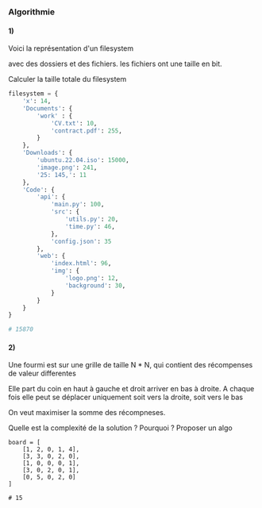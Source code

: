 ### Algorithmie

#### 1)

Voici la représentation d'un filesystem

avec des dossiers et des fichiers.
les fichiers ont une taille en bit. 

Calculer la taille totale du filesystem

``` py
filesystem = {
    'x': 14,
    'Documents': {
        'work' : {
            'CV.txt': 10,
            'contract.pdf': 255,
        }
    },
    'Downloads': {
        'ubuntu.22.04.iso': 15000,
        'image.png': 241,
        '25: 145,': 11
    },
    'Code': {
        'api': {
            'main.py': 100,
            'src': {
                'utils.py': 20,
                'time.py': 46,
            },
            'config.json': 35
        },
        'web': {
            'index.html': 96,
            'img': {
                'logo.png': 12,
                'background': 30,
            }
        }
    }
}

# 15870
```

#### 2)

Une fourmi est sur une grille de taille N * N, qui contient des récompenses de valeur differentes

Elle part du coin en haut à gauche et droit arriver en bas à droite. 
A chaque fois elle peut se déplacer uniquement soit vers la droite, soit vers le bas

On veut maximiser la somme des récompneses.

Quelle est la complexité de la solution ? Pourquoi ? Proposer un algo

``` 
board = [
    [1, 2, 0, 1, 4],
    [3, 3, 0, 2, 0],
    [1, 0, 0, 0, 1],
    [3, 0, 2, 0, 1],
    [0, 5, 0, 2, 0]
]

# 15
```
